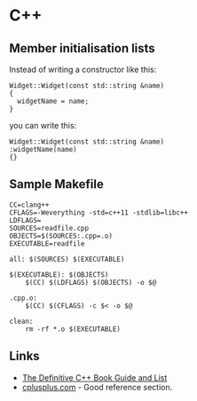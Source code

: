 # C++

## Member initialisation lists

Instead of writing a constructor like this:

```
Widget::Widget(const std::string &name)
{
  widgetName = name;
}
```

you can write this:

```
Widget::Widget(const std::string &name)
:widgetName(name)
{}
```

## Sample Makefile

```
CC=clang++
CFLAGS=-Weverything -std=c++11 -stdlib=libc++
LDFLAGS=
SOURCES=readfile.cpp
OBJECTS=$(SOURCES:.cpp=.o)
EXECUTABLE=readfile

all: $(SOURCES) $(EXECUTABLE)

$(EXECUTABLE): $(OBJECTS)
	$(CC) $(LDFLAGS) $(OBJECTS) -o $@

.cpp.o:
	$(CC) $(CFLAGS) -c $< -o $@

clean:
	rm -rf *.o $(EXECUTABLE)
```

## Links

 * [The Definitive C++ Book Guide and List](http://stackoverflow.com/questions/388242/the-definitive-c-book-guide-and-list)
 * [cplusplus.com](http://www.cplusplus.com/) - Good reference section.
